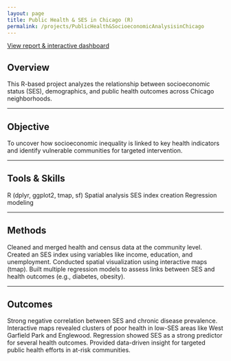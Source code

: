 ```yaml
---
layout: page
title: Public Health & SES in Chicago (R)
permalink: /projects/PublicHealth&SocioeconomicAnalysisinChicago
---
```

 
 [View report & interactive dashboard](/assets/html/public-health.html)
 
## Overview
This R-based project analyzes the relationship between socioeconomic status (SES), demographics, and public health outcomes across Chicago neighborhoods.

---

## Objective
To uncover how socioeconomic inequality is linked to key health indicators and identify vulnerable communities for targeted intervention.

---
## Tools & Skills
R (dplyr, ggplot2, tmap, sf)
Spatial analysis
SES index creation
Regression modeling

---
## Methods
Cleaned and merged health and census data at the community level.
Created an SES index using variables like income, education, and unemployment.
Conducted spatial visualization using interactive maps (tmap).
Built multiple regression models to assess links between SES and health outcomes (e.g., diabetes, obesity).

---
## Outcomes
Strong negative correlation between SES and chronic disease prevalence.
Interactive maps revealed clusters of poor health in low-SES areas like West Garfield Park and Englewood.
Regression showed SES as a strong predictor for several health outcomes.
Provided data-driven insight for targeted public health efforts in at-risk communities.

